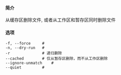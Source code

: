 #### 简介

从缓存区删除文件, 或者从工作区和暂存区同时删除文件

#### 选项

```
-f, --force		#
-n, --dry-run	#
-r				# 递归删除
--cached		# 仅从暂存区删除，而不从工作区删除
--ignore-unmatch	#
--quiet			# 
```

